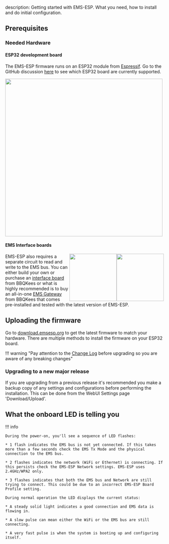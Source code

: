 description: Getting started with EMS-ESP. What you need, how to install and do initial configuration.

## Prerequisites

### Needed Hardware

#### ESP32 development board

The EMS-ESP firmware runs on an ESP32 module from [Espressif](https://www.espressif.com/en/products/socs). Go to the GitHub discussion [here](https://github.com/emsesp/EMS-ESP32/discussions/839#discussioncomment-4493156) to see which ESP32 board are currently supported.

<img style="width:500px" src="../_media/images/esp32-dev-boards.jpg"></img>

#### EMS Interface boards

<img style="float:right;width:150px" src="../_media/images/EMS-Gateway-S3.png"></img>
<img style="float:right;width:150px" src="../_media/images/EMS-Gateway-E32-V2.png"></img>
EMS-ESP also requires a separate circuit to read and write to the EMS bus. You can either build your own or purchase an [interface board](https://bbqkees-electronics.nl/product/ems-interface-board-v3/) from BBQKees or what is highly recommended is to buy an all-in-one [EMS Gateway](https://bbqkees-electronics.nl/shop/) from BBQKees that comes pre-installed and tested with the latest version of EMS-ESP.

## Uploading the firmware

Go to [download.emsesp.org](https://download.emsesp.org) to get the latest firmware to match your hardware. There are multiple methods to install the firmware on your ESP32 board.

!!! warning "Pay attention to the [Change Log](Version-Release-History) before upgrading so you are aware of any breaking changes"

### Upgrading to a new major release

If you are upgrading from a previous release it's recommended you make a backup copy of any settings and configurations before performing the installation. This can be done from the WebUI Settings page 'Download/Upload'.

## What the onboard LED is telling you

!!! info

    During the power-on, you'll see a sequence of LED flashes:

    * 1 flash indicates the EMS bus is not yet connected. If this takes more than a few seconds check the EMS Tx Mode and the physical connection to the EMS bus.

    * 2 flashes indicates the network (WiFi or Ethernet) is connecting. If this persists check the EMS-ESP Network settings. EMS-ESP uses 2.4GHz/WPA2 only.

    * 3 flashes indicates that both the EMS bus and Network are still trying to connect. This could be due to an incorrect EMS-ESP Board Profile setting.

    During normal operation the LED displays the current status:

    * A steady solid light indicates a good connection and EMS data is flowing in.

    * A slow pulse can mean either the WiFi or the EMS bus are still connecting.

    * A very fast pulse is when the system is booting up and configuring itself.
